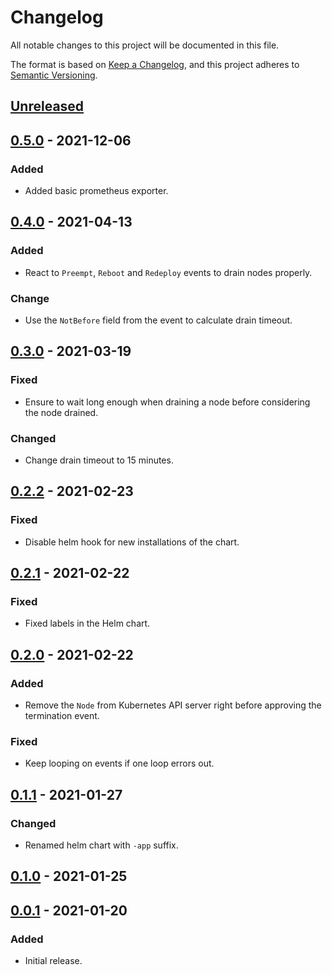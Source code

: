 # Changelog

All notable changes to this project will be documented in this file.

The format is based on [Keep a Changelog](https://keepachangelog.com/en/1.0.0/),
and this project adheres to [Semantic Versioning](https://semver.org/spec/v2.0.0.html).

## [Unreleased]

## [0.5.0] - 2021-12-06

### Added

- Added basic prometheus exporter.

## [0.4.0] - 2021-04-13

### Added

- React to `Preempt`, `Reboot` and `Redeploy` events to drain nodes properly.

### Change

- Use the `NotBefore` field from the event to calculate drain timeout.

## [0.3.0] - 2021-03-19

### Fixed

- Ensure to wait long enough when draining a node before considering the node drained.

### Changed

- Change drain timeout to 15 minutes.

## [0.2.2] - 2021-02-23

### Fixed

- Disable helm hook for new installations of the chart.

## [0.2.1] - 2021-02-22

### Fixed

- Fixed labels in the Helm chart.

## [0.2.0] - 2021-02-22

### Added

- Remove the `Node` from Kubernetes API server right before approving the termination event.

### Fixed

- Keep looping on events if one loop errors out.

## [0.1.1] - 2021-01-27

### Changed

- Renamed helm chart with `-app` suffix.

## [0.1.0] - 2021-01-25

## [0.0.1] - 2021-01-20

### Added

- Initial release.

[Unreleased]: https://github.com/giantswarm/azure-scheduled-events/compare/v0.5.0...HEAD
[0.5.0]: https://github.com/giantswarm/azure-scheduled-events/compare/v0.4.0...v0.5.0
[0.4.0]: https://github.com/giantswarm/azure-scheduled-events/compare/v0.3.0...v0.4.0
[0.3.0]: https://github.com/giantswarm/azure-scheduled-events/compare/v0.2.2...v0.3.0
[0.2.2]: https://github.com/giantswarm/azure-scheduled-events/compare/v0.2.1...v0.2.2
[0.2.1]: https://github.com/giantswarm/azure-scheduled-events/compare/v0.2.0...v0.2.1
[0.2.0]: https://github.com/giantswarm/azure-scheduled-events/compare/v0.1.1...v0.2.0
[0.1.1]: https://github.com/giantswarm/azure-scheduled-events/compare/v0.1.0...v0.1.1
[0.1.0]: https://github.com/giantswarm/azure-scheduled-events/compare/v0.0.1...v0.1.0
[0.0.1]: https://github.com/giantswarm/azure-operator/releases/tag/v0.0.1
